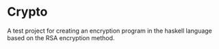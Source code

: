 # Crypto

A test project for creating an encryption program in the haskell language based on the RSA encryption method.
